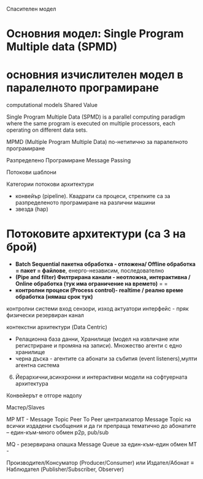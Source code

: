Спасителен модел

# Основния модел: Single Program Multiple data (SPMD)
# основния изчислителен модел в паралелното програмиране
computational models
Shared Value


Single Program Multiple Data (SPMD) is a parallel computing paradigm where the same program is executed on multiple processors, each operating on different data sets.


 
MPMD (Multiple Program Multiple Data) по-нетипично за паралелното програмиране

Разпределено Програмиране Message Passing


Потокови шаблони

Категории потокови архитектури

- конвейър (pipeline). Квадрати са процеси, стрелките са за разпределеното програмиране на различни машини
- звезда (hap) 

# Потоковите архитектури (са 3 на брой)
- **Batch Sequential пакетна обработка - отложена/ Offline обработка = пакет = файлове**, енерго-независим, последователно
- **(Pipe and filter) Филтрирана канали - неотложна, интерактивна / Online обработка (тук има ограничение на времето)** =  = 
- **контролни процеси (Process control)- realtime / реално време обработка (нямаш срок тук)** 

контролни системи вход сензори, изход актуатори
интерфейс - пряк физически резервиран канал

контекстни архитектури (Data Centric)

- Релационна база данни, Хранилище (модел  на извличане или регистриране и промяна на записи). Множество агенти с едно хранилище
- черна дъска - агентите са абонати за събития (event listeners),мулти агентна система

6. Йерархични,асинхронни и интерактивни модели на софтуерната архитектура

Конвейерът е отгоре надолу

Мастер/Slaves

MP 
MT - Message Topic  Peer To Peer централизатор Message Topic на всички издадени съобщения и да ги препраща тематично до абонатите – един-към-много
обмен p2p, pub/sub

MQ - резервирана опашка Message Queue за един-към-един обмен
MT - 

Производител/Консуматор (Producer/Consumer) или Издател/Абонат ≡ Наблюдател
(Publisher/Subscriber, Observer)
